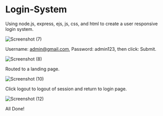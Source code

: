 # Login-System
Using node.js, express, ejs, js, css, and html to create a user responsive login system. 

![Screenshot (7)](https://user-images.githubusercontent.com/101233555/158041028-4b2ab21e-3e05-419a-a20f-729851b2cad1.png)


Username: admin@gmail.com,
Password: admin123, 
then click: Submit.

![Screenshot (8)](https://user-images.githubusercontent.com/101233555/158041050-6a4758b8-3f36-47b1-b119-137f2121a77a.png)


Routed to a landing page.

![Screenshot (10)](https://user-images.githubusercontent.com/101233555/158041070-6c2dbba3-10d3-41c9-8e9e-4bcf6ea76c0b.png)


Click logout to logout of session and return to login page.

![Screenshot (12)](https://user-images.githubusercontent.com/101233555/158041109-d45ea94a-001e-4a1a-b13a-f19e72ddd919.png)

All Done!

